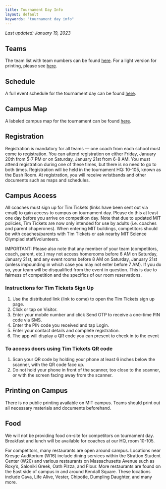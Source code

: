 ```yaml
---
title: Tournament Day Info
layout: default
keywords: "tournament day info"
---
```


_Last updated: January 19, 2023_

## Teams

The team list with team numbers can be found [here](docs/2023_teams.pdf). For a light version for printing, please see [here](docs/2023_teams_light.pdf).

## Schedule

A full event schedule for the tournament day can be found [here](docs/2023_schedule.pdf).

## Campus Map

A labeled campus map for the tournament can be found [here](docs/2023_map.pdf).

## Registration

Registration is mandatory for all teams — one coach from each school must come to registration.
You can attend registration on either Friday, January 20th from 5-7 PM or on Saturday, January 21st from 6-8 AM. You must attend registration during one of these times, but there is no need to go to both times. Registration will be held in the tournament HQ: 10-105, known as the Bush Room. At registration, you will receive wristbands and other documents such as maps and schedules.

## Campus Access

All coaches must sign up for Tim Tickets (links have been sent out via email) to gain access to campus on tournament day. Please do this at least one day before you arrive on competition day. Note that due to updated MIT policies, Tim Tickets are now only intended for use by adults (i.e. coaches and parent chaperones). When entering MIT buildings, competitors should be with coaches/parents with Tim Tickets or ask nearby MIT Science Olympiad staff/volunteers.

IMPORTANT: Please also note that any member of your team (competitors, coach, parent, etc.) may not access homerooms before 6 AM on Saturday, January 21st, and any event rooms before 8 AM on Saturday, January 21st (unless impounding in which case you may not enter before 7 AM). If you do so, your team will be disqualified from the event in question. This is due to fairness of competition and the specifics of our room reservations.

### Instructions for Tim Tickets Sign Up

1. Use the distributed link (link to come) to open the Tim Tickets sign up page.
2. Click or tap on Visitor.
3. Enter your mobile number and click Send OTP to receive a one-time PIN code via SMS.
4. Enter the PIN code you received and tap Login.
5. Enter your contact details and complete registration.
6. The app will display a QR code you can present to check in to the event

### To access doors using Tim Tickets QR code

1. Scan your QR code by holding your phone at least 6 inches below the scanner, with the QR code face up.
2. Do not hold your phone in front of the scanner, too close to the scanner, or with the screen facing away from the scanner.

## Printing on Campus

There is no public printing available on MIT campus. Teams should print out all necessary materials and documents beforehand.

## Food

We will not be providing food on-site for competitors on tournament day. Breakfast and lunch will be available for coaches at our HQ, room 10-105.

For competitors, many restaurants are open around campus. Locations near Kresge Auditorium (W16) include dining services within the Stratton Student Center (W20) and various restaurants on Massachusetts Avenue such as Roxy’s, Saloniki Greek, Oath Pizza, and Flour. More restaurants are found on the East side of campus in and around Kendall Square. These locations include Cava, Life Alive, Vester, Chipotle, Dumpling Daughter, and many more.
